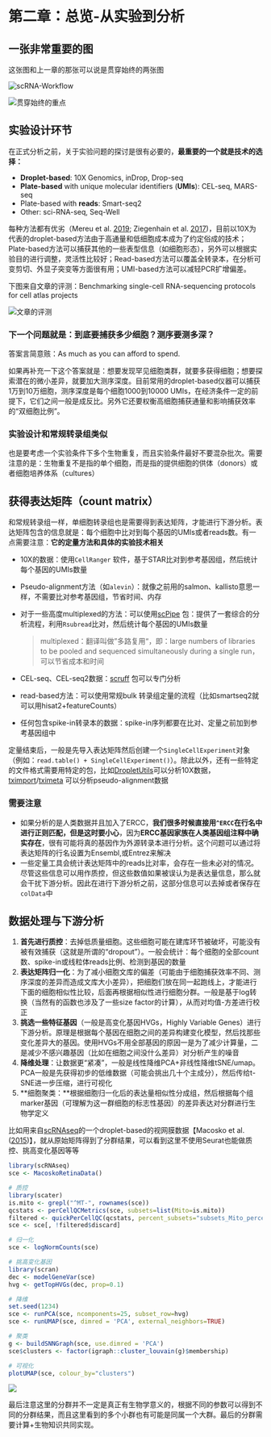 # 第二章：总览-从实验到分析

## 一张非常重要的图

这张图和上一章的那张可以说是贯穿始终的两张图

![scRNA-Workflow](https://jieandze1314-1255603621.cos.ap-guangzhou.myqcloud.com/blog/2019-10-30-080845.png)

![&#x8D2F;&#x7A7F;&#x59CB;&#x7EC8;&#x7684;&#x91CD;&#x70B9;](https://jieandze1314-1255603621.cos.ap-guangzhou.myqcloud.com/blog/2019-10-26-094429.png)

## 实验设计环节

在正式分析之前，关于实验问题的探讨是很有必要的，**最重要的一个就是技术的选择：**

* **Droplet-based**: 10X Genomics, inDrop, Drop-seq
* **Plate-based** with unique molecular identifiers \(**UMIs**\): CEL-seq, MARS-seq
* Plate-based with **reads**: Smart-seq2
* Other: sci-RNA-seq, Seq-Well

每种方法都有优劣（Mereu et al. [2019](https://osca.bioconductor.org/overview.html#ref-mereu2019benchmarking); Ziegenhain et al. [2017](https://osca.bioconductor.org/overview.html#ref-ziegenhain2017comparative)\)，目前以10X为代表的droplet-based方法由于高通量和低细胞成本成为了约定俗成的技术；Plate-based方法可以捕获其他的一些表型信息（如细胞形态），另外可以根据实验目的进行调整，灵活性比较好；Read-based方法可以覆盖全转录本，在分析可变剪切、外显子突变等方面很有用；UMI-based方法可以减轻PCR扩增偏差。

下图来自文章的评测：Benchmarking single-cell RNA-sequencing protocols for cell atlas projects

![&#x6587;&#x7AE0;&#x7684;&#x8BC4;&#x6D4B;](https://jieandze1314-1255603621.cos.ap-guangzhou.myqcloud.com/blog/2020-06-25-044413.png)

### **下一个问题就是：到底要捕获多少细胞？测序要测多深？**

答案言简意赅：As much as you can afford to spend.

如果再补充一下这个答案就是：想要发现罕见细胞类群，就要多获得细胞；想要探索潜在的微小差异，就要加大测序深度。目前常用的droplet-based仪器可以捕获1万到10万细胞，测序深度是每个细胞1000到10000 UMIs，在经济条件一定的前提下，它们之间一般是成反比。另外它还要权衡高细胞捕获通量和影响捕获效率的“双细胞比例”。

### **实验设计和常规转录组类似**

也是要考虑一个实验条件下多个生物重复，而且实验条件最好不要混杂批次。需要注意的是：生物重复不是指的单个细胞，而是指的提供细胞的供体（donors）或者细胞培养体系（cultures）

## 获得表达矩阵（count matrix）

和常规转录组一样，单细胞转录组也是需要得到表达矩阵，才能进行下游分析。表达矩阵包含的信息就是：每个细胞中比对到每个基因的UMIs或者reads数。有一点需要注意：**它的定量方法和具体的实验技术相关**

* 10X的数据：使用`CellRanger` 软件，基于STAR比对到参考基因组，然后统计每个基因的UMIs数量
* Pseudo-alignment方法（如`alevin`）：就像之前用的salmon、kallisto意思一样，不需要比对参考基因组，节省时间、内存
* 对于一些高度multiplexed的方法：可以使用[scPipe](https://bioconductor.org/packages/3.10/scPipe) 包：提供了一套综合的分析流程，利用`Rsubread`比对，然后统计每个基因的UMIs数量

  > multiplexed：翻译叫做”多路复用“，即：large numbers of libraries to be pooled and sequenced simultaneously during a single run，可以节省成本和时间

* CEL-seq、CEL-seq2数据：[scruff](https://bioconductor.org/packages/3.10/scruff) 包可以专门分析
* read-based方法：可以使用常规bulk 转录组定量的流程（比如smartseq2就可以用hisat2+featureCounts）
* 任何包含spike-in转录本的数据：spike-in序列都要在比对、定量之前加到参考基因组中

定量结束后，一般是先导入表达矩阵然后创建一个`SingleCellExperiment`对象（例如：`read.table() + SingleCellExperiment()`）。除此以外，还有一些特定的文件格式需要用特定的包，比如[DropletUtils](https://bioconductor.org/packages/3.10/DropletUtils)可以分析10X数据，[tximport](https://bioconductor.org/packages/3.10/tximport)/[tximeta](https://bioconductor.org/packages/3.10/tximeta) 可以分析pseudo-alignment数据

### **需要注意**

* 如果分析的是人类数据并且加入了ERCC，**我们很多时候直接用`^ERCC`在行名中进行正则匹配，但是这时要小心**，因为**ERCC基因家族在人类基因组注释中确实存在**，很有可能将真的基因作为外源转录本进行分析。这个问题可以通过将表达矩阵的行名设置为Ensembl,或Entrez来解决
* 一些定量工具会统计表达矩阵中的reads比对率，会存在一些未必对的情况。尽管这些信息可以用作质控，但这些数值如果被误认为是表达量信息，那么就会干扰下游分析。因此在进行下游分析之前，这部分信息可以去掉或者保存在`colData`中

## 数据处理与下游分析

1. **首先进行质控**：去掉低质量细胞。这些细胞可能在建库环节被破坏，可能没有被有效捕获（这就是所谓的“dropout”）。一般会统计：每个细胞的全部count数、spike-in或线粒体reads比例、检测到基因的数量
2. **表达矩阵归一化**：为了减小细胞文库的偏差（可能由于细胞捕获效率不同、测序深度的差异而造成文库大小差异），把细胞们放在同一起跑线上，才能进行下面的细胞相似性比较，后面再根据相似性进行细胞分群。一般是基于log转换（当然有的函数也涉及了一些size factor的计算），从而对均值-方差进行校正
3. **挑选一些特征基因**（一般是高变化基因HVGs，Highly Variable Genes）进行下游分析。原理是根据每个基因在细胞之间的差异构建变化模型，然后找那些变化差异大的基因。使用HVGs不用全部基因的原因一是为了减少计算量，二是减少不感兴趣基因（比如在细胞之间没什么差异）对分析产生的噪音
4. **降维处理**：让数据更“紧凑”，一般是线性降维PCA+非线性降维tSNE/umap。PCA一般是先获得初步的低维数据（可能会挑出几十个主成分），然后传给t-SNE进一步压缩，进行可视化
5. **细胞聚类：**根据细胞归一化后的表达量相似性分成组，然后根据每个组marker基因（可理解为这一群细胞的标志性基因）的差异表达对分群进行生物学定义

比如用来自[scRNAseq](https://bioconductor.org/packages/3.10/scRNAseq)的一个droplet-based的视网膜数据【Macosko et al. \([2015](https://osca.bioconductor.org/overview.html#ref-macosko2015highly)\)】，就从原始矩阵得到了分群结果，可以看到这里不使用Seurat也能做质控、挑高变化基因等等

```r
library(scRNAseq)
sce <- MacoskoRetinaData()

# 质控
library(scater)
is.mito <- grepl("^MT-", rownames(sce))
qcstats <- perCellQCMetrics(sce, subsets=list(Mito=is.mito))
filtered <- quickPerCellQC(qcstats, percent_subsets="subsets_Mito_percent")
sce <- sce[, !filtered$discard]

# 归一化
sce <- logNormCounts(sce)

# 挑高变化基因
library(scran)
dec <- modelGeneVar(sce)
hvg <- getTopHVGs(dec, prop=0.1)

# 降维
set.seed(1234)
sce <- runPCA(sce, ncomponents=25, subset_row=hvg)
sce <- runUMAP(sce, dimred = 'PCA', external_neighbors=TRUE)

# 聚类
g <- buildSNNGraph(sce, use.dimred = 'PCA')
sce$clusters <- factor(igraph::cluster_louvain(g)$membership)

# 可视化
plotUMAP(sce, colour_by="clusters")
```

![](https://jieandze1314-1255603621.cos.ap-guangzhou.myqcloud.com/blog/2019-10-30-090848.png)

最后注意这里的分群并不一定是真正有生物学意义的，根据不同的参数可以得到不同的分群结果，而且这里看到的多个小群也有可能是同属一个大群。最后的分群需要计算+生物知识共同实现。

